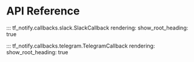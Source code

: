 # API Reference

::: tf_notify.callbacks.slack.SlackCallback
    rendering:
        show_root_heading: true

::: tf_notify.callbacks.telegram.TelegramCallback
    rendering:
        show_root_heading: true